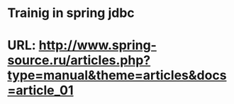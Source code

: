 # Trainig in spring jdbc
# URL: http://www.spring-source.ru/articles.php?type=manual&theme=articles&docs=article_01
